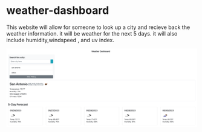 # weather-dashboard
This website will allow for someone to look up a city and recieve back the weather information. it will be weather for the next 5 days. it will also include humidity,windspeed , and uv index. 

![](screenshot.png)